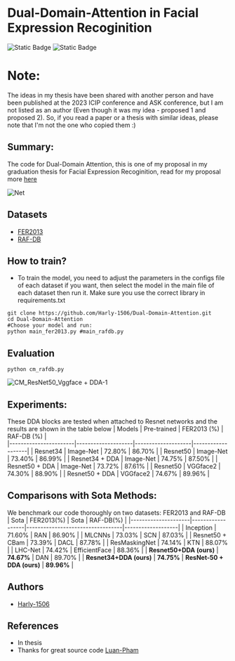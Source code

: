 
# Dual-Domain-Attention in Facial Expression Recoginition
![Static Badge](https://img.shields.io/badge/Pyhon-3.10.10-blue)
![Static Badge](https://img.shields.io/badge/Framework-Pytorch-Green)

# Note: 
The ideas in my thesis have been shared with another person and have been published at the 2023 ICIP conference and ASK conference, but I am not listed as an author (Even though it was my idea - proposed 1 and proposed 2). So, if you read a paper or a thesis with similar ideas, please note that I'm not the one who copied them :)

## Summary:
The code for Dual-Domain Attention, this is one of my proposal in my graduation thesis for Facial Expression Recoginition, read for my proposal more [here](https://harly.vercel.app/graduation-thesis-facial-emotion-recognition-deep-learning-application-combines-attention)


![Net](https://github.com/Harly-1506/Dual-Domain-Attention/assets/86733695/d1755a67-c51d-4ef8-815b-20e6388277db)

## Datasets
- [FER2013](https://www.kaggle.com/competitions/challenges-in-representation-learning-facial-expression-recognition-challenge/overview)
- [RAF-DB](http://www.whdeng.cn/raf/model1.html)
## How to train?
- To train the model, you need to adjust the parameters in the configs file of each dataset if you want, then select the model in the main file of each dataset then run it. Make sure you use the correct library in requirements.txt 
```python3
git clone https://github.com/Harly-1506/Dual-Domain-Attention.git
cd Dual-Domain-Attention
#Choose your model and run:
python main_fer2013.py #main_rafdb.py
```
## Evaluation
```python3
python cm_rafdb.py
```
![CM_ResNet50_Vggface + DDA-1](https://github.com/Harly-1506/Dual-Domain-Attention/assets/86733695/9163ea8f-c16f-45b7-a896-d33b31f5f9cb)

## Experiments:
These DDA blocks are tested when attached to Resnet networks and the results are shown in the table below
|     Models            |     Pre-trained    |     FER2013 (%)    |     RAF-DB (%)    |        
|-----------------------|--------------------|--------------------|-------------------|
|     Resnet34          |     Image-Net      |     72.80%         |     86.70%        |
|     Resnet50          |     Image-Net      |     73.40%         |     86.99%        |
|     Resnet34 + DDA    |     Image-Net      |     74.75%         |     87.50%        |
|     Resnet50 + DDA    |     Image-Net      |     73.72%         |     87.61%        |
|     Resnet50          |     VGGface2       |     74.30%         |     88.90%        |
|     Resnet50 + DDA    |     VGGface2       |     74.67%         |     89.96%        |


## Comparisons with Sota Methods:
We benchmark our code thoroughly on two datasets: FER2013 and RAF-DB
| Sota                | FER2013(%)       | Sota                             | RAF-DB(%)         |
|---------------------|------------------|----------------------------------|-------------------|
| Inception           |    71.60%    | RAN                              |    86.90%     |
| MLCNNs              |    73.03%    | SCN                              |    87.03%     |
| Resnet50 + CBam     |    73.39%    | DACL                             |    87.78%     |
| ResMaskingNet       |    74.14%    | KTN                              |    88.07%     |
| LHC-Net             |    74.42%    | EfficientFace                    |    88.36%     |
| **Resnet50+DDA (ours)** |    **74.67%**    | DAN                              |    89.70%     |
| **Resnet34+DDA (ours)** |    **74.75%**    |   **ResNet-50 + DDA (ours)**    |    **89.96%**     |

## Authors
- [Harly-1506](github.com/Harly-1596)
## References
- In thesis
- Thanks for great source code [Luan-Pham](https://github.com/phamquiluan)

